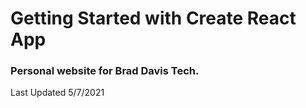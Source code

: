 # Getting Started with Create React App

### Personal website for Brad Davis Tech.

Last Updated 5/7/2021
